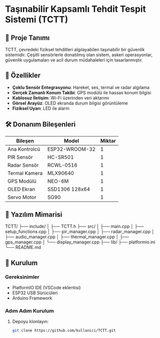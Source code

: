 # Taşınabilir Kapsamlı Tehdit Tespit Sistemi (TCTT)

## 📌 Proje Tanımı

TCTT, çevredeki fiziksel tehditleri algılayabilen taşınabilir bir güvenlik sistemidir. Çeşitli sensörlerle donatılmış olan sistem, askeri operasyonlar, güvenlik uygulamaları ve acil durum müdahaleleri için tasarlanmıştır.

## 🌟 Özellikler

- **Çoklu Sensör Entegrasyonu**: Hareket, ses, termal ve radar algılama
- **Gerçek Zamanlı Konum Takibi**: GPS modülü ile hassas konum bilgisi
- **Kablosuz İletişim**: Wi-Fi üzerinden veri aktarımı
- **Görsel Arayüz**: OLED ekranda durum bilgisi görüntüleme
- **Fiziksel Uyarı**: LED ile alarm

## 🛠 Donanım Bileşenleri

| Bileşen | Model | Miktar |
|---------|-------|--------|
| Ana Kontrolcü | ESP32-WROOM-32 | 1 |
| PIR Sensör | HC-SR501 | 1 |
| Radar Sensör | RCWL-0516 | 1 |
| Termal Kamera | MLX90640 | 1 |
| GPS Modülü | NEO-6M | 1 |
| OLED Ekran | SSD1306 128x64 | 1 |
| Servo Motor | SG90 | 1 |

## 📂 Yazılım Mimarisi
TCTT/
├── include/
│ ├── TCTT.h
├── src/
│ ├── main.cpp
│ ├── setup_functions.cpp
│ ├── pir_manager.cpp
│ ├── radar_manager.cpp
│ ├── audio_manager.cpp
│ ├── thermal_manager.cpp
│ ├── gps_manager.cpp
│ └── display_manager.cpp
├── lib/
├── platformio.ini
└── README.md


## 🔧 Kurulum

### Gereksinimler
- PlatformIO IDE (VSCode eklentisi)
- ESP32 USB Sürücüleri
- Arduino Framework

### Adım Adım Kurulum

1. Depoyu klonlayın:
   ```bash
   git clone https://github.com/kullanici/TCTT.git
